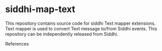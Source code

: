 # siddhi-map-text

This repository contains source code for siddhi Text mapper extensions. Text mapper is used to convert Text message 
to/from Siddhi events. This repository can be independently released from Siddhi.

References
